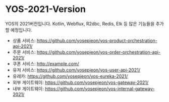 # YOS-2021-Version
YOS의 2021버전입니다. Kotlin, Webflux, R2dbc, Redis, Elk 등 많은 기능들을 추가할 예정입니다.


* 상품 서비스: <https://github.com/yosepjeon/yos-product-orchestration-api-2021/>
* 주문 서비스: <https://github.com/yosepjeon/yos-order-orchestration-api-2021/>
* 쿠폰 서비스: <http://example.com/>
* 유저 서비스: <https://github.com/yosepjeon/yos-user-api-2021/>
* 유레카: <https://github.com/yosepjeon/yos-eureka-2021/>
* 외부 게이트웨이: <https://github.com/yosepjeon/yos-gateway-2021/>
* 내부 게이트웨이: <https://github.com/yosepjeon/yos-internal-gateway-2021/>
